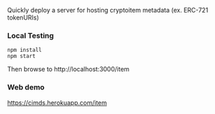 Quickly deploy a server for hosting cryptoitem metadata (ex. ERC-721 tokenURIs)

### Local Testing

```
npm install
npm start

```

Then browse to http://localhost:3000/item

### Web demo

https://cimds.herokuapp.com/item
